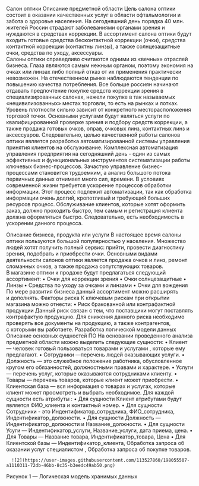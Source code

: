 Салон оптики
Описание предметной области 
            Цель салона оптики состоит в оказании качественных услуг в области офтальмологии и забота о здоровье населения. На сегодняшний день порядка 40 млн. жителей России страдают заболеваниями органами зрения и нуждаются в средствах коррекции. В ассортимент салона оптики будут входить готовые средства бесконтактной коррекции (очки), средства контактной коррекции (контактны линзы), а также солнцезащитные очки, средства по уходу, аксессуары.    
   Салоны оптики справедливо считаются одними из «вечных» отраслей бизнеса. Глаза являются самым нежным органом, поэтому экономия на очках или линзах либо полный отказ от их применения практически невозможен. На отечественном рынке наблюдаются тенденции по повышению качества потребления. Все больше россиян начинают отдавать предпочтение покупке средств коррекции зрения в специализированных салонах, нежели покупке в так называемых «нецивилизованных» местах торговли, то есть на рынках и лотках. Уровень плотности сильно зависит от конкретного месторасположения торговой точки.
     Основными услугами будут являться услуги по квалифицированной проверке зрения и подбору средств коррекции, а также продажа готовых очков, оправ, очковых линз, контактных линз и аксессуаров.
   Следовательно, целью качественной работы салонов оптики является разработка автоматизированной системы управления принятия клиентов на обслуживание. Комплексная автоматизация управления предприятия на сегодняшний день - один из самых эффективных и функциональных инструментов систематизации работы ключевых бизнес-процессов. Зачастую управление бизнес-процессами становится трудоемким, а анализ большого потока первичных данных отнимает много сил, времени. В условиях современной жизни требуется ускорение процессов обработки информации. Этот процесс подлежит автоматизации, так как обработка информации очень долгий, кропотливый и требующий больших ресурсов процесс. 
    Обслуживание клиентов, которые хотят оформить заказ, должно проходить быстро, тем самым и регистрация клиента должна оформляться быстро. Следовательно, есть необходимость в ускорении данного процесса.

 Описание бизнеса, продукта или услуги
             В настоящее время салоны оптики пользуются большой популярностью у населения. Множество людей хотят получить полный сервис: прийти, провести диагностику зрения, подобрать и приобрести очки.
         Основными видами деятельности салонов оптики является продажа очков и линз, ремонт сломанных очков, а также продажа сопутствующих товаров.
                В магазине оптики  к продаже будут предлагаться следующий ассортимент:
    • Очки для коррекции зрения
    • Очки солнцезащитные
    • Линзы
    • Средства по уходу за очками и линзами
    • Очки для вождения
                  По мере развития бизнеса данный ассортимент можно расширять и дополнять.
Факторы риска
                  К ключевым рискам при открытии магазина можно отнести:
    • Риск бракованной или контрафактной продукции
        Данный риск связан с тем, что поставщики могут поставлять контрафактую продукцию. Для снижения данного риска необходимо проверять все документы на продукцию, а также контрагентов, с которыми вы работаете.
  Разработка логической модели данных
Описание основных сущностей ПО
            На основании проведенного анализа предметной области можно выделить следующие сущности:
    • Клиент — человек готовый пользоваться товарами и услугами , которые ему предлагают.
    • Сотрудники —перечень людей оказывающих услуги.
    • Должность — это служебное положение работника, обусловленное кругом его обязанностей, должностными правами и характере.
    • Услуги — перечень услуг, которые оказываются сотрудниками клиенту.
    • Товары — перечень товаров, которые клиент может приобрести.
    • Клиентская база  — вся информация о товарах и услугах, которые клиент может просмотреть и выбрать необходимое.
 Для  каждой сущности  есть атрибуты :
    • Для сущности Клиент атрибутами будут является  ФИО_клиента и контактный номер.
    • Для  сущности Сотрудники - это Индентификатор_сотрудника, ФИО_сотрудника, Индентификатор_должности.
    • Для сущности Должность — Индентификатор_должности и Название_должности.
    • Для сущности Усуги — Индентификатор_услуги, Название_услуги, дата приема, цена.
    • Для Товары — Название товара, Индентификатор_товара, Цена
    • Для Клиентской базы — Индентификатор_клиента, Обработка запроса  об оказании услуг специалистом , Обработка запроса об покупке товаров.
      
      
      ![2](https://user-images.githubusercontent.com/113527860/198055507-a1110311-72db-46bb-8c35-b3eedc49ab50.png)

Рисунок 1 — Логическая модель хранимых данных


